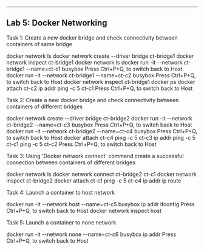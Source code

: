------------------------------------------------------------------------------------
Lab 5: Docker Networking 
------------------------------------------------------------------------------------

Task 1: Create a new docker bridge and check connectivity between containers of same bridge

docker network ls
docker network create --driver bridge ct-bridge1
docker network inspect ct-bridge1
docker network ls
docker run -it --network ct-bridge1 --name=ct-c1 busybox
Press Ctrl+P+Q, to switch back to Host
docker run -it --network ct-bridge1 --name=ct-c2 busybox
Press Ctrl+P+Q, to switch back to Host
docker network inspect ct-bridge1
docker ps
docker attach ct-c2
ip addr
ping -c 5 ct-c1
Press Ctrl+P+Q, to switch back to Host


Task 2: Create a new docker bridge and check connectivity between containers of different bridges

docker network create --driver bridge ct-bridge2
docker run -it --network ct-bridge2 --name=ct-c3 busybox
Press Ctrl+P+Q, to switch back to Host
docker run -it --network ct-bridge2 --name=ct-c4 busybox 
Press Ctrl+P+Q, to switch back to Host
docker attach ct-c4
ping -c 5 ct-c3
ip addr
ping -c 5 ct-c1
ping -c 5 ct-c2
Press Ctrl+P+Q, to switch back to Host


Task 3: Using 'Docker network connect' command create a successful connection between containers of different bridges

docker network ls
docker network connect ct-bridge2 ct-c1
docker network inspect ct-bridge2
docker attach ct-c1
ping -c 5 ct-c4
ip addr
ip route

Task 4: Launch a container to host network

docker run -it --network host --name=ct-c5 busybox
ip addr
ifconfig
Press Ctrl+P+Q, to switch back to Host
docker network inspect host

Task 5: Launch a container to none network 

docker run -it --network none --name=ct-c6 busybox
ip addr
Press Ctrl+P+Q, to switch back to Host
